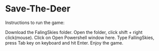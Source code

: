 # Save-The-Deer
 
 Instructions to run the game:

Download the FalingSkies folder.
Open the folder, click shift + right click(mouse).
Click on Open Powershell window here.
Type FallingSkies, press Tab key on keyboard and hit Enter.
Enjoy the game.
